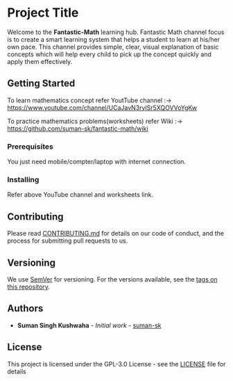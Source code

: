 # Project Title

Welcome to the **Fantastic-Math** learning hub. Fantastic Math channel focus is to create a smart learning system that helps a student to learn at his/her own pace. This channel provides simple, clear, visual explanation of basic concepts which will help every child to pick up the concept quickly and apply them effectively.

## Getting Started

To learn mathematics concept refer YoutTube channel :-> https://www.youtube.com/channel/UCaJavN3rylSr5XQOVVoYgKw

To practice mathematics problems(worksheets) refer Wiki :-> https://github.com/suman-sk/fantastic-math/wiki

### Prerequisites

You just need mobile/compter/laptop with internet connection. 

### Installing

Refer above YouTube channel and worksheets link.

## Contributing

Please read [CONTRIBUTING.md](https://gist.github.com/PurpleBooth/b24679402957c63ec426) for details on our code of conduct, and the process for submitting pull requests to us.

## Versioning

We use [SemVer](http://semver.org/) for versioning. For the versions available, see the [tags on this repository](https://github.com/your/project/tags). 

## Authors

* **Suman Singh Kushwaha** - *Initial work* - [suman-sk](https://github.com/suman-sk)

## License

This project is licensed under the GPL-3.0 License - see the [LICENSE](LICENSE) file for details

